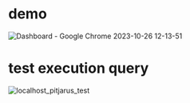 # demo
![Dashboard - Google Chrome 2023-10-26 12-13-51](https://github.com/fadilaaaa/pitjarus/assets/57476855/03c5b4e5-0f28-478a-bff8-81a43e9affd8)

# test execution query
![localhost_pitjarus_test](https://github.com/fadilaaaa/pitjarus/assets/57476855/09523834-9f18-4420-a70e-aaa5337cff18)

